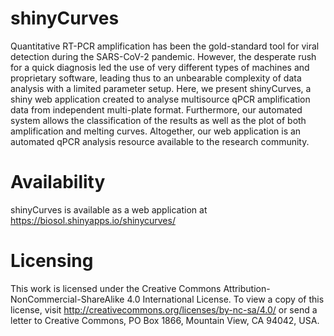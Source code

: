 # shinyCurves
Quantitative RT-PCR amplification has been the gold-standard tool for viral detection during the SARS-CoV-2 pandemic. However, the desperate rush for a quick diagnosis led the use of very different types of machines and proprietary software, leading thus to an unbearable complexity of data analysis with a limited parameter setup. Here, we present shinyCurves, a shiny web application created to analyse multisource qPCR amplification data from independent multi-plate format. Furthermore, our automated system allows the classification of the results as well as the plot of both amplification and melting curves. Altogether, our web application is an automated qPCR analysis resource available to the research community.

# Availability
shinyCurves is available as a web application at https://biosol.shinyapps.io/shinycurves/

# Licensing
This work is licensed under the Creative Commons Attribution-NonCommercial-ShareAlike 4.0 International License. To view a copy of this license, visit http://creativecommons.org/licenses/by-nc-sa/4.0/ or send a letter to Creative Commons, PO Box 1866, Mountain View, CA 94042, USA.
